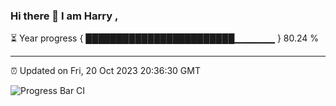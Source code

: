 ### Hi there 👋 I am Harry , 

⏳ Year progress { ████████████████████████▁▁▁▁▁▁ } 80.24 %

---

⏰ Updated on Fri, 20 Oct 2023 20:36:30 GMT

![Progress Bar CI](https://github.com/duykhang68/duykhang68/workflows/Progress%20Bar%20CI/badge.svg)
